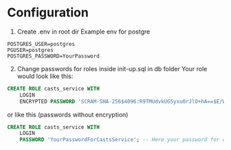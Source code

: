 # Configuration
1.  Create .env in root dir
Example env for postgre
```env
POSTGRES_USER=postgres
PGUSER=postgres
POSTGRES_PASSWORD=YourPassword
```	
2. Change passwords for roles inside init-up.sql in db folder
Your role would look like this:
```sql
CREATE ROLE casts_service WITH
    LOGIN
    ENCRYPTED PASSWORD 'SCRAM-SHA-256$4096:R9TMUdvkUG5yxu0rJlO+hA==$E/WRNMfl6SWK9xreXN8rfIkJjpQhWO8pd+8t2kx12D0=:sCS47DCNVIZYhoue/BReTE0ZhVRXMGszsnnHexVwOU=';  -- Here your password for casts service
```
or like this (passwords without encryption)
```sql
CREATE ROLE casts_service WITH
    LOGIN
    PASSWORD 'YourPasswordForCastsService'; -- Here your password for casts service
```